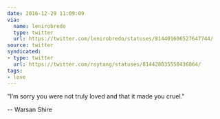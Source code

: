 ```yaml
---
date: 2016-12-29 11:09:09
via:
  name: lenirobredo
  type: twitter
  url: https://twitter.com/lenirobredo/statuses/814401606527647744/
source: twitter
syndicated:
- type: twitter
  url: https://twitter.com/roytang/statuses/814428035558436864/
tags:
- love
---
```


"I’m sorry you were not truly loved and that it made you cruel." 

-- Warsan Shire